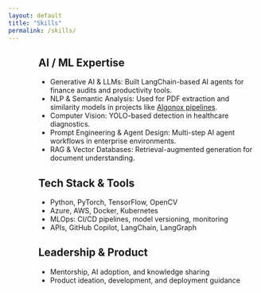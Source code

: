 ```yaml
---
layout: default
title: "Skills"
permalink: /skills/
---
```

<div style="margin-left:12%; max-width:800px;">
  <h2>AI / ML Expertise</h2>
  <ul>
    <li>Generative AI & LLMs: Built LangChain-based AI agents for finance audits and productivity tools.</li>
    <li>NLP & Semantic Analysis: Used for PDF extraction and similarity models in projects like <a class="internal-link" href="/projects/">Algonox pipelines</a>.</li>
    <li>Computer Vision: YOLO-based detection in healthcare diagnostics.</li>
    <li>Prompt Engineering & Agent Design: Multi-step AI agent workflows in enterprise environments.</li>
    <li>RAG & Vector Databases: Retrieval-augmented generation for document understanding.</li>
  </ul>

  <h2>Tech Stack & Tools</h2>
  <ul>
    <li>Python, PyTorch, TensorFlow, OpenCV</li>
    <li>Azure, AWS, Docker, Kubernetes</li>
    <li>MLOps: CI/CD pipelines, model versioning, monitoring</li>
    <li>APIs, GitHub Copilot, LangChain, LangGraph</li>
  </ul>

  <h2>Leadership & Product</h2>
  <ul>
    <li>Mentorship, AI adoption, and knowledge sharing</li>
    <li>Product ideation, development, and deployment guidance</li>
  </ul>
</div>
